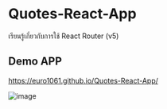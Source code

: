 # Quotes-React-App
เรียนรู้เกี่ยวกับการใช้ React Router (v5)

## Demo APP
https://euro1061.github.io/Quotes-React-App/

![image](https://i.imgur.com/bFBT8uv.png)
